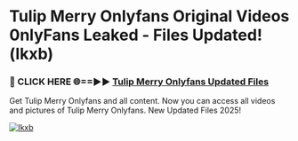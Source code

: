# Tulip Merry Onlyfans Original Videos 0nlyFans Leaked - Files Updated! (lkxb)

<h3>🔴 CLICK HERE 🌐==►► <a href="https://tinyurl.com/ehrbuxhb" rel="nofollow">Tulip Merry Onlyfans Updated Files</a></h3>

Get Tulip Merry Onlyfans and all content. Now you can access all videos and pictures of Tulip Merry Onlyfans. New Updated Files 2025!

[![lkxb](https://i.imgur.com/lVYEuWS.gif)](https://tinyurl.com/ehrbuxhb)

